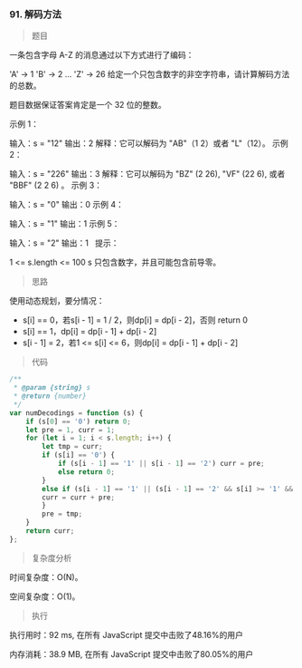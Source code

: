 ### 91. 解码方法

> 题目

一条包含字母 A-Z 的消息通过以下方式进行了编码：

'A' -> 1
'B' -> 2
...
'Z' -> 26
给定一个只包含数字的非空字符串，请计算解码方法的总数。

题目数据保证答案肯定是一个 32 位的整数。

示例 1：

输入：s = "12"
输出：2
解释：它可以解码为 "AB"（1 2）或者 "L"（12）。
示例 2：

输入：s = "226"
输出：3
解释：它可以解码为 "BZ" (2 26), "VF" (22 6), 或者 "BBF" (2 2 6) 。
示例 3：

输入：s = "0"
输出：0
示例 4：

输入：s = "1"
输出：1
示例 5：

输入：s = "2"
输出：1
 
提示：

1 <= s.length <= 100
s 只包含数字，并且可能包含前导零。

> 思路

使用动态规划，要分情况：

* s[i] == 0，若s[i - 1] = 1 / 2，则dp[i] = dp[i - 2]，否则 return 0
* s[i] == 1，dp[i] = dp[i - 1] + dp[i - 2]
* s[i - 1] = 2，若1 <= s[i] <= 6，则dp[i] = dp[i - 1] + dp[i - 2]

> 代码

```js
/**
 * @param {string} s
 * @return {number}
 */
var numDecodings = function (s) {
    if (s[0] == '0') return 0;
    let pre = 1, curr = 1;
    for (let i = 1; i < s.length; i++) {
        let tmp = curr;
        if (s[i] == '0') {
            if (s[i - 1] == '1' || s[i - 1] == '2') curr = pre;
            else return 0;
        }
        else if (s[i - 1] == '1' || (s[i - 1] == '2' && s[i] >= '1' && s[i] <= '6')) {
        curr = curr + pre;
        }
        pre = tmp;
    }
    return curr;
};
```

> 复杂度分析

时间复杂度：O(N)。

空间复杂度：O(1)。

> 执行

执行用时：92 ms, 在所有 JavaScript 提交中击败了48.16%的用户

内存消耗：38.9 MB, 在所有 JavaScript 提交中击败了80.05%的用户